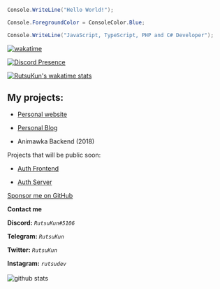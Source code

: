 ```cs

Console.WriteLine("Hello World!");

Console.ForegroundColor = ConsoleColor.Blue;

Console.WriteLine("JavaScript, TypeScript, PHP and C# Developer");

```

[![wakatime](https://wakatime.com/badge/user/d88864fd-a74b-4ba4-bf04-174004b510bf.svg?style=for-the-badge)](https://wakatime.com/@d88864fd-a74b-4ba4-bf04-174004b510bf)

[![Discord Presence](https://lanyard.cnrad.dev/api/259060705775452170?animated=true&showDisplayName=true)](https://discord.com/users/259060705775452170)

[![RutsuKun's wakatime stats](https://github-readme-stats.vercel.app/api/wakatime?username=RutsuKun&count_private=true&show_icons=true&theme=radical&range=all_time)](https://github.com/anuraghazra/github-readme-stats)

## My projects:

- <a href="https://github.com/RutsuKun/henicz.eu">Personal website</a>

- <a href="https://github.com/RutsuKun/henicz-blog">Personal Blog</a>

- Animawka Backend (2018)

Projects that will be public soon:

- <a href="https://github.com/RutsuKun/AuthFrontend">Auth Frontend</a>

- <a href="https://github.com/RutsuKun/AuthServer">Auth Server</a>

[Sponsor me on GitHub](https://github.com/sponsors/RutsuKun)

**Contact me**

**Discord:** *`RutsuKun#5106`*

**Telegram:** *`RutsuKun`*

**Twitter:** *`RutsuKun`*

**Instagram:** *`rutsudev`*<br><br>
![github stats](https://github-readme-stats.vercel.app/api?username=RutsuKun&theme=radical&show_icons=true&hide_border=true)


















